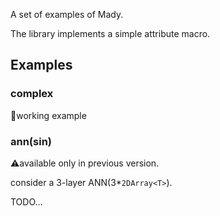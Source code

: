 A set of examples of Mady.

The library implements a simple attribute macro.

## Examples

### complex

🎉working example

### ann(sin)

⚠️available only in previous version.

consider a 3-layer ANN(3\*`2DArray<T>`).

TODO...
